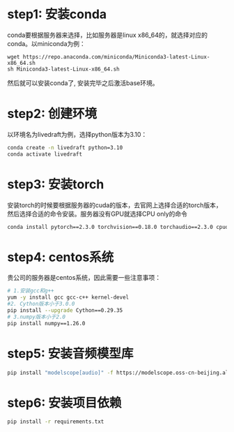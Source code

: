 
# step1: 安装conda
conda要根据服务器来选择，比如服务器是linux x86_64的，就选择对应的conda。以miniconda为例：
```shell
wget https://repo.anaconda.com/miniconda/Miniconda3-latest-Linux-x86_64.sh
sh Miniconda3-latest-Linux-x86_64.sh
```
然后就可以安装conda了, 安装完毕之后激活base环境。
# step2: 创建环境
以环境名为livedraft为例，选择python版本为3.10：
```bash
conda create -n livedraft python=3.10
conda activate livedraft
```
# step3: 安装torch
安装torch的时候要根据服务器的cuda的版本，去官网上选择合适的torch版本，然后选择合适的命令安装。服务器没有GPU就选择CPU only的命令
```bash
conda install pytorch==2.3.0 torchvision==0.18.0 torchaudio==2.3.0 cpuonly -c pytorch
```
# step4: centos系统
贵公司的服务器是centos系统，因此需要一些注意事项：
```bash
# 1.安装gcc和g++   
yum -y install gcc gcc-c++ kernel-devel
#2. Cython版本小于3.0.0  
pip install --upgrade Cython==0.29.35
# 3.numpy版本小于2.0   
pip install numpy==1.26.0
```
# step5: 安装音频模型库
```bash
pip install "modelscope[audio]" -f https://modelscope.oss-cn-beijing.aliyuncs.com/releases/repo.html
```
# step6: 安装项目依赖
```bash
pip install -r requirements.txt
```
